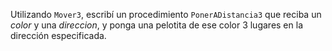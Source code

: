 Utilizando `Mover3`, escribí un procedimiento `PonerADistancia3` que reciba un _color_ y una _direccion_, y ponga una pelotita de ese color 3 lugares en la dirección especificada.
